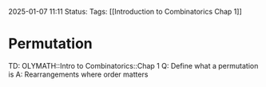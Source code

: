 2025-01-07 11:11
Status: 
Tags: [[Introduction to Combinatorics Chap 1]]
# Permutation

TD: OLYMATH::Intro to Combinatorics::Chap 1
Q: Define what a permutation is
A: Rearrangements where order matters
<!--ID: 1736248320713-->

